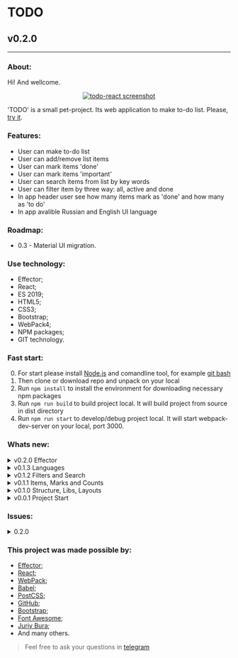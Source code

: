 # TODO
## v0.2.0
---
  
### About:

Hi! And wellcome. 

<div align="center">

[![todo-react screenshot](https://avatars.mds.yandex.net/get-pdb/2828228/f97c29d1-5ac0-48d0-bea7-b1fd0881861a/s1200 "github.io/todo-react")](https://frontandrew.github.io/todo-react/)
  
</div>

'TODO' is a small pet-project. Its web application to make to-do list. Please, [try it](https://frontandrew.github.io/todo-react/).

### Features:

- User can make to-do list
- User can add/remove list items
- User can mark items 'done'
- User can mark items 'important'
- User can search items from list by key words
- User can filter item by three way: all, active and done
- In app header user see how many items mark as 'done' and how many as 'to do'
- In app avalible Russian and English UI language

### Roadmap:
- 0.3 - Material UI migration.

### Use technology:

- Effector;
- React;
- ES 2019;
- HTML5;
- CSS3;
- Bootstrap;
- WebPack4;
- NPM paсkages;
- GIT technology.

### Fast start:

0. For start please install [Node.js](https://nodejs.org/en/) and comandline tool, for example [git bash](https://git-scm.com/downloads)
1. Then clone or download repo and unpack on your local
2. Run `npm install` to install the environment for downloading necessary npm packages
3. Run `npm run build` to build project local. It will build project from source in dist directory
4. Run `npm run start` to develop/debug project local. It will start webpack-dev-server on your local, port 3000.

### Whats new:

<details>
    <summary>v0.2.0 Effector</summary>
    <li>Effector - new state manager</li>
</details>

<details>
    <summary>v0.1.3 Languages</summary>
    <li>Added Russian language</li>
    <li>Added lang switcher to header</li>
    <li>Added some adaptivity improve</li>
    <li>Updeted README.md</li>
</details>

<details>
    <summary>v0.1.2 Filters and Search</summary>
    <li>User now can search items by label</li>
    <li>User now can filter items by three options</li>
    <li>Updeted README.md</li>
</details>

<details>
    <summary>v0.1.1 Items, Marks and Counts</summary>
    <li>User now can add new list items with custom label</li>
    <li>User now can delet any list item</li>
    <li>User now can mark/unmark any list item like done</li>
    <li>User now can mark/unmark any list item like important</li>
    <li>Now header counters work</li>
    <li>Updeted README.md</li>
</details>

<details>
    <summary>v0.1.0 Structure, Libs, Layouts</summary>
    <li>Added base layouts</li>
    <li>Now App work with 'Bootstrap' and 'Font Awesome'</li>
    <li>Added modules structure</li>
    <li>Added deployment scripts to gh-pages</li>
    <li>Updeted README.md</li>
</details>

<details>
    <summary>v0.0.1 Project Start</summary>
    <li>Develop start version</li>
</details>

### Issues:

<details>
    <summary>0.2.0</summary>
    <li>Filters not work</li>
</details>

### This project was made possible by:

* [Effector](https://effector.now.sh/);
* [React](https://reactjs.org);
* [WebPack](https://webpack.js.org);
* [Babel](https://babeljs.io);
* [PostCSS](https://vk.com/postcss);
* [GitHub](http://github.com);
* [Bootstrap](https://getbootstrap.com/);
* [Font Awesome](https://fontawesome.com/);
* [Juriy Bura](https://github.com/Juriy);
* And many others.

> Feel free to ask your questions in [telegram](https://t.me/frontandrew)
